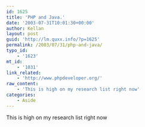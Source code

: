 ```yaml
---
id: 1625
title: 'PHP and Java.'
date: '2003-07-31T10:01:30+00:00'
author: Kellan
layout: post
guid: 'http://lm.quxx.info/?p=1625'
permalink: /2003/07/31/php-and-java/
typo_id:
    - '1623'
mt_id:
    - '1031'
link_related:
    - 'http://www.phpdeveloper.org/'
raw_content:
    - 'This is high on my research list right now'
categories:
    - Aside
---
```


This is high on my research list right now
